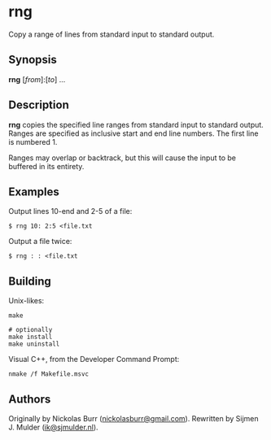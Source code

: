 # rng

Copy a range of lines from standard input to standard output.

## Synopsis

**rng** [_from_]:[_to_] ...

## Description

**rng** copies the specified line ranges from standard input to standard
output. Ranges are specified as inclusive start and end line numbers. The
first line is numbered 1.

Ranges may overlap or backtrack, but this will cause the input to be buffered
in its entirety.

## Examples

Output lines 10-end and 2-5 of a file:

    $ rng 10: 2:5 <file.txt

Output a file twice:

    $ rng : : <file.txt

## Building

Unix-likes:

    make

    # optionally
    make install
    make uninstall

Visual C++, from the Developer Command Prompt:

    nmake /f Makefile.msvc

## Authors

Originally by Nickolas Burr (<nickolasburr@gmail.com>). Rewritten by
Sijmen J. Mulder (<ik@sjmulder.nl>).
